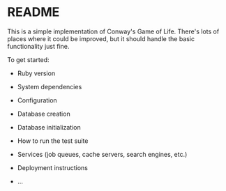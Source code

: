 # README

This is a simple implementation of Conway's Game of Life. There's lots of places where it could be improved, but it should handle the basic functionality just fine.

To get started:

* Ruby version

* System dependencies

* Configuration

* Database creation

* Database initialization

* How to run the test suite

* Services (job queues, cache servers, search engines, etc.)

* Deployment instructions

* ...
